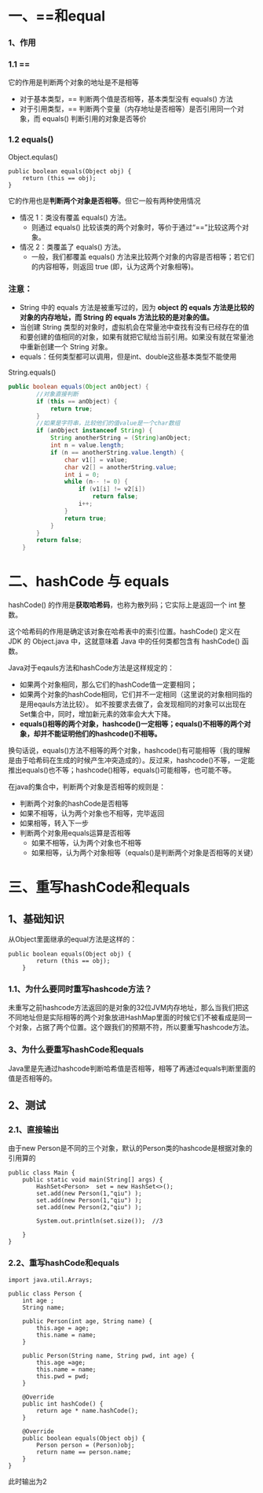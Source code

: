 # 一、==和equal

### 1、作用

### 1.1   ==  

它的作用是判断两个对象的地址是不是相等

- 对于基本类型，== 判断两个值是否相等，基本类型没有 equals() 方法
- 对于引用类型，== 判断两个变量（内存地址是否相等）是否引用同一个对象，而 equals() 判断引用的对象是否等价



### 1.2  equals()

Object.equlas()

```
public boolean equals(Object obj) {  
    return (this == obj);  
}  
```

它的作用也是**判断两个对象是否相等**。但它一般有两种使用情况

- 情况 1：类没有覆盖 equals() 方法。
  - 则通过 equals() 比较该类的两个对象时，等价于通过“==”比较这两个对象。
- 情况 2：类覆盖了 equals() 方法。
  - 一般，我们都覆盖 equals() 方法来比较两个对象的内容是否相等；若它们的内容相等，则返回 true (即，认为这两个对象相等)。



### 注意：

- String 中的 equals 方法是被重写过的，因为 **object 的 equals 方法是比较的对象的内存地址，而 String 的 equals 方法比较的是对象的值。**
- 当创建 String 类型的对象时，虚拟机会在常量池中查找有没有已经存在的值和要创建的值相同的对象，如果有就把它赋给当前引用。如果没有就在常量池中重新创建一个 String 对象。
- equals：任何类型都可以调用，但是int、double这些基本类型不能使用

String.equals()

```java
public boolean equals(Object anObject) {
    	//对象直接判断
        if (this == anObject) {
            return true;
        }
    	//如果是字符串，比较他们的值value是一个char数组
        if (anObject instanceof String) {
            String anotherString = (String)anObject;
            int n = value.length;
            if (n == anotherString.value.length) {
                char v1[] = value;
                char v2[] = anotherString.value;
                int i = 0;
                while (n-- != 0) {
                    if (v1[i] != v2[i])
                        return false;
                    i++;
                }
                return true;
            }
        }
        return false;
    }
```





# 二、hashCode 与 equals 

hashCode() 的作用是**获取哈希码**，也称为散列码；它实际上是返回一个 int 整数。

这个哈希码的作用是确定该对象在哈希表中的索引位置。hashCode() 定义在 JDK 的 Object.java 中，这就意味着 Java 中的任何类都包含有 hashCode() 函数。



Java对于eqauls方法和hashCode方法是这样规定的：   

- 如果两个对象相同，那么它们的hashCode值一定要相同；
- 如果两个对象的hashCode相同，它们并不一定相同（这里说的对象相同指的是用eqauls方法比较）。 
   如不按要求去做了，会发现相同的对象可以出现在Set集合中，同时，增加新元素的效率会大大下降。
- **equals()相等的两个对象，hashcode()一定相等；equals()不相等的两个对象，却并不能证明他们的hashcode()不相等。**

换句话说，equals()方法不相等的两个对象，hashcode()有可能相等（我的理解是由于哈希码在生成的时候产生冲突造成的）。反过来，hashcode()不等，一定能推出equals()也不等；hashcode()相等，equals()可能相等，也可能不等。



在java的集合中，判断两个对象是否相等的规则是：

-  判断两个对象的hashCode是否相等
  -  如果不相等，认为两个对象也不相等，完毕返回
  -  如果相等，转入下一步
- 判断两个对象用equals运算是否相等
  -  如果不相等，认为两个对象也不相等
  - 如果相等，认为两个对象相等（equals()是判断两个对象是否相等的关键）





# 三、重写hashCode和equals

## 1、基础知识

从Object里面继承的equal方法是这样的：

```
public boolean equals(Object obj) {
        return (this == obj);
    }
```

### 1.1、为什么要同时重写hashcode方法？

未重写之前hashcode方法返回的是对象的32位JVM内存地址，那么当我们把这不同地址但是实际相等的两个对象放进HashMap里面的时候它们不被看成是同一个对象，占据了两个位置。这个跟我们的预期不符，所以要重写hashcode方法。

### 3、为什么要重写hashCode和equals

Java里是先通过hashcode判断哈希值是否相等，相等了再通过equals判断里面的值是否相等的。



## 2、测试

### 2.1、直接输出

由于new Person是不同的三个对象，默认的Person类的hashcode是根据对象的引用算的

```
public class Main {
    public static void main(String[] args) {
        HashSet<Person>  set = new HashSet<>();
        set.add(new Person(1,"qiu") );
        set.add(new Person(1,"qiu") );
        set.add(new Person(2,"qiu") );

        System.out.println(set.size());  //3

    }
}
```

### 2.2、重写hashCode和equals

```
import java.util.Arrays;

public class Person {
    int age ;
    String name;

    public Person(int age, String name) {
        this.age = age;
        this.name = name;
    }

    public Person(String name, String pwd, int age) {
        this.age =age;
        this.name = name;
        this.pwd = pwd;
    }

    @Override
    public int hashCode() {
        return age * name.hashCode();
    }

    @Override
    public boolean equals(Object obj) {
        Person person = (Person)obj;
        return name == person.name;
    }
}
```

此时输出为2






